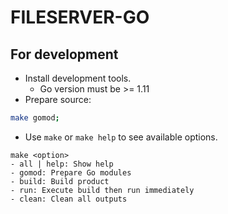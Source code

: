 # FILESERVER-GO

## For development

* Install development tools.
  * Go version must be >= 1.11
* Prepare source:

```bash
make gomod;
```

* Use `make` or `make help` to see available options.

```text
make <option>
- all | help: Show help
- gomod: Prepare Go modules
- build: Build product
- run: Execute build then run immediately
- clean: Clean all outputs
```
